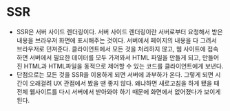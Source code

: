 # SSR

- SSR은 서버 사이드 렌더링이다. 서버 사이드 렌더링이란 서버로부터 요청해서 받은 내용을 브라우저 화면에 표시해주는 것이다. 서버에서 페이지의 내용을 다 그려서 브라우저로 던져준다. 클라이언트에서 모든 것을 처리하지 않고, 웹 사이트에 접속하면 서버에서 필요한 데이터를 모두 가져와서 HTML 파일을 만들게 되고, 만들어진 HTML과 HTML파일을 동적으로 제어할 수 있는 코드를 클라이언트에게 보낸다.
- 단점으로는 모든 것을 SSR을 이용하게 되면 서버에 과부하가 온다. 그렇게 되면 시간이 오래걸려 UX 관점에서 봤을 땐 좋지 않다. 왜냐하면 새로고침을 하게 됐을 때 전체 웹사이트를 다시 서버에서 받아와야 하기 때문에 화면에서 없어졌다가 보이게 된다.
